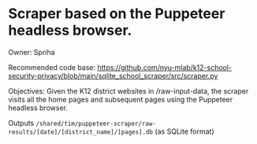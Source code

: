 # Scraper based on the Puppeteer headless browser.

Owner: Spriha

Recommended code base:
https://github.com/nyu-mlab/k12-school-security-privacy/blob/main/sqlite_school_scraper/src/scraper.py

Objectives: Given the K12 district websites in /raw-input-data, the scraper visits all the home pages and subsequent pages using the Puppeteer headless browser.

Outputs
`/shared/tim/puppeteer-scraper/raw-results/[date]/[district_name]/[pages].db` (as SQLite format)
